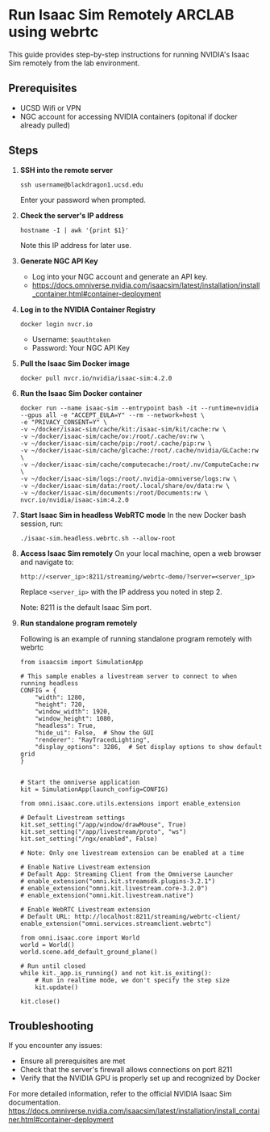 # Run Isaac Sim Remotely ARCLAB using webrtc

This guide provides step-by-step instructions for running NVIDIA's Isaac Sim remotely from the lab environment.

## Prerequisites
 
- UCSD Wifi or VPN
- NGC account for accessing NVIDIA containers (opitonal if docker already pulled)

## Steps

1. **SSH into the remote server**
   ```
   ssh username@blackdragon1.ucsd.edu
   ```
   Enter your password when prompted.

2. **Check the server's IP address**
   ```
   hostname -I | awk '{print $1}'
   ```
   Note this IP address for later use.

3. **Generate NGC API Key**
   - Log into your NGC account and generate an API key.
   - https://docs.omniverse.nvidia.com/isaacsim/latest/installation/install_container.html#container-deployment

4. **Log in to the NVIDIA Container Registry**
   ```
   docker login nvcr.io
   ```
   - Username: `$oauthtoken`
   - Password: Your NGC API Key

5. **Pull the Isaac Sim Docker image**
   ```
   docker pull nvcr.io/nvidia/isaac-sim:4.2.0
   ```

6. **Run the Isaac Sim Docker container**
   ```
   docker run --name isaac-sim --entrypoint bash -it --runtime=nvidia --gpus all -e "ACCEPT_EULA=Y" --rm --network=host \
   -e "PRIVACY_CONSENT=Y" \
   -v ~/docker/isaac-sim/cache/kit:/isaac-sim/kit/cache:rw \
   -v ~/docker/isaac-sim/cache/ov:/root/.cache/ov:rw \
   -v ~/docker/isaac-sim/cache/pip:/root/.cache/pip:rw \
   -v ~/docker/isaac-sim/cache/glcache:/root/.cache/nvidia/GLCache:rw \
   -v ~/docker/isaac-sim/cache/computecache:/root/.nv/ComputeCache:rw \
   -v ~/docker/isaac-sim/logs:/root/.nvidia-omniverse/logs:rw \
   -v ~/docker/isaac-sim/data:/root/.local/share/ov/data:rw \
   -v ~/docker/isaac-sim/documents:/root/Documents:rw \
   nvcr.io/nvidia/isaac-sim:4.2.0
   ```

7. **Start Isaac Sim in headless WebRTC mode**
   In the new Docker bash session, run:
   ```
   ./isaac-sim.headless.webrtc.sh --allow-root
   ```

8. **Access Isaac Sim remotely**
   On your local machine, open a web browser and navigate to:
   ```
   http://<server_ip>:8211/streaming/webrtc-demo/?server=<server_ip>
   ```
   Replace `<server_ip>` with the IP address you noted in step 2. 
   
   Note: 8211 is the default Isaac Sim port.


9. **Run standalone program remotely**
    
    Following is an example of running standalone program remotely with webrtc

    ```
    from isaacsim import SimulationApp

    # This sample enables a livestream server to connect to when running headless
    CONFIG = {
        "width": 1280,
        "height": 720,
        "window_width": 1920,
        "window_height": 1080,
        "headless": True,
        "hide_ui": False,  # Show the GUI
        "renderer": "RayTracedLighting",
        "display_options": 3286,  # Set display options to show default grid
    }


    # Start the omniverse application
    kit = SimulationApp(launch_config=CONFIG)

    from omni.isaac.core.utils.extensions import enable_extension

    # Default Livestream settings
    kit.set_setting("/app/window/drawMouse", True)
    kit.set_setting("/app/livestream/proto", "ws")
    kit.set_setting("/ngx/enabled", False)

    # Note: Only one livestream extension can be enabled at a time

    # Enable Native Livestream extension
    # Default App: Streaming Client from the Omniverse Launcher
    # enable_extension("omni.kit.streamsdk.plugins-3.2.1")
    # enable_extension("omni.kit.livestream.core-3.2.0")
    # enable_extension("omni.kit.livestream.native")

    # Enable WebRTC Livestream extension
    # Default URL: http://localhost:8211/streaming/webrtc-client/
    enable_extension("omni.services.streamclient.webrtc")

    from omni.isaac.core import World
    world = World()
    world.scene.add_default_ground_plane()

    # Run until closed
    while kit._app.is_running() and not kit.is_exiting():
        # Run in realtime mode, we don't specify the step size
        kit.update()

    kit.close()
    ```


## Troubleshooting

If you encounter any issues:
- Ensure all prerequisites are met
- Check that the server's firewall allows connections on port 8211
- Verify that the NVIDIA GPU is properly set up and recognized by Docker

For more detailed information, refer to the official NVIDIA Isaac Sim documentation.\
https://docs.omniverse.nvidia.com/isaacsim/latest/installation/install_container.html#container-deployment